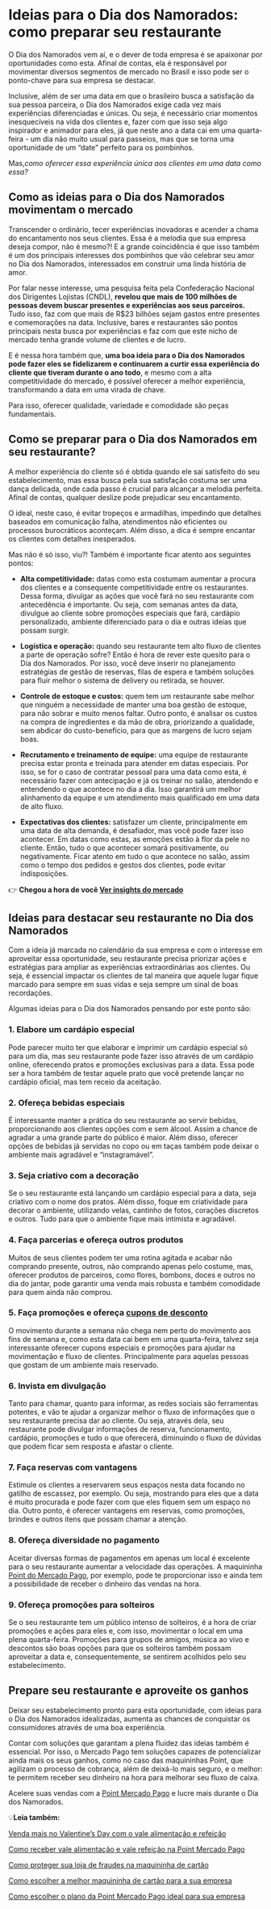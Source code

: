 # Ideias para o Dia dos Namorados: como preparar seu restaurante

O Dia dos Namorados vem aí, e o dever de toda empresa é se apaixonar por oportunidades como esta. Afinal de contas, ela é responsável por movimentar diversos segmentos de mercado no Brasil e isso pode ser o ponto-chave para sua empresa se destacar.

Inclusive, além de ser uma data em que o brasileiro busca a satisfação da sua pessoa parceira, o Dia dos Namorados exige cada vez mais experiências diferenciadas e únicas. Ou seja, é necessário criar momentos inesquecíveis na vida dos clientes e, fazer com que isso seja algo inspirador e animador para eles, já que neste ano a data cai em uma quarta-feira - um dia não muito usual para passeios, mas que se torna uma oportunidade de um “date” perfeito para os pombinhos.

Mas,*como oferecer essa experiência única aos clientes em uma data como essa?*

## Como as ideias para o Dia dos Namorados movimentam o mercado

Transcender o ordinário, tecer experiências inovadoras e acender a chama do encantamento nos seus clientes. Essa é a melodia que sua empresa deseja compor, não é mesmo?! E a grande coincidência é que isso também é um dos principais interesses dos pombinhos que vão celebrar seu amor no Dia dos Namorados, interessados em construir uma linda história de amor.

Por falar nesse interesse, uma pesquisa feita pela Confederação Nacional dos Dirigentes Lojistas (CNDL), **revelou que mais de 100 milhões de pessoas devem buscar presentes e experiências aos seus parceiros.** Tudo isso, faz com que mais de R$23 bilhões sejam gastos entre presentes e comemorações na data. Inclusive, bares e restaurantes são pontos principais nesta busca por experiências e faz com que este nicho de mercado tenha grande volume de clientes e de lucro.

E é nessa hora também que, **uma boa ideia para o Dia dos Namorados pode fazer eles se fidelizarem e continuarem a curtir essa experiência do cliente que tiveram durante o ano todo**, e mesmo com a alta competitividade do mercado, é possível oferecer a melhor experiência, transformando a data em uma virada de chave.

Para isso, oferecer qualidade, variedade e comodidade são peças fundamentais.

## Como se preparar para o Dia dos Namorados em seu restaurante?

A melhor experiência do cliente só é obtida quando ele sai satisfeito do seu estabelecimento, mas essa busca pela sua satisfação costuma ser uma dança delicada, onde cada passo é crucial para alcançar a melodia perfeita. Afinal de contas, qualquer deslize pode prejudicar seu encantamento.

O ideal, neste caso, é evitar tropeços e armadilhas, impedindo que detalhes baseados em comunicação falha, atendimentos não eficientes ou processos burocráticos aconteçam. Além disso, a dica é sempre encantar os clientes com detalhes inesperados.

Mas não é só isso, viu?! Também é importante ficar atento aos seguintes pontos:

- **Alta competitividade:** datas como esta costumam aumentar a procura dos clientes e a consequente competitividade entre os restaurantes. Dessa forma, divulgar as ações que você fará no seu restaurante com antecedência é importante. Ou seja, com semanas antes da data, divulgue ao cliente sobre promoções especiais que fará, cardápio personalizado, ambiente diferenciado para o dia e outras ideias que possam surgir.

- **Logística e operação:** quando seu restaurante tem alto fluxo de clientes a parte de operação sofre? Então é hora de rever este quesito para o Dia dos Namorados. Por isso, você deve inserir no planejamento estratégias de gestão de reservas, filas de espera e também soluções para fluir melhor o sistema de delivery ou retirada, se houver.

- **Controle de estoque e custos:** quem tem um restaurante sabe melhor que ninguém a necessidade de manter uma boa gestão de estoque, para não sobrar e muito menos faltar. Outro ponto, é analisar os custos na compra de ingredientes e da mão de obra, priorizando a qualidade, sem abdicar do custo-benefício, para que as margens de lucro sejam boas.

- **Recrutamento e treinamento de equipe:** uma equipe de restaurante precisa estar pronta e treinada para atender em datas especiais. Por isso, se for o caso de contratar pessoal para uma data como esta, é necessário fazer com antecipação e já os treinar no salão, atendendo e entendendo o que acontece no dia a dia. Isso garantirá um melhor alinhamento da equipe e um atendimento mais qualificado em uma data de alto fluxo.

- **Expectativas dos clientes:** satisfazer um cliente, principalmente em uma data de alta demanda, é desafiador, mas você pode fazer isso acontecer. Em datas como estas, as emoções estão à flor da pele no cliente. Então, tudo o que acontecer somará positivamente, ou negativamente. Ficar atento em tudo o que acontece no salão, assim como o tempo dos pedidos e gestos dos clientes, pode evitar indisposições. 

👉 **Chegou a hora de você [Ver insights do mercado](https://meubolso.mercadopago.com.br/guia-do-omnichannel-para-ecommerce)**

## Ideias para destacar seu restaurante no Dia dos Namorados

Com a ideia já marcada no calendário da sua empresa e com o interesse em aproveitar essa oportunidade, seu restaurante precisa priorizar ações e estratégias para ampliar as experiências extraordinárias aos clientes. Ou seja, é essencial impactar os clientes de tal maneira que aquele lugar fique marcado para sempre em suas vidas e seja sempre um sinal de boas recordações.

Algumas ideias para o Dia dos Namorados pensando por este ponto são:

### 1. Elabore um cardápio especial

Pode parecer muito ter que elaborar e imprimir um cardápio especial só para um dia, mas seu restaurante pode fazer isso através de um cardápio online, oferecendo pratos e promoções exclusivas para a data. Essa pode ser a hora também de testar aquele prato que você pretende lançar no cardápio oficial, mas tem receio da aceitação.

### 2. Ofereça bebidas especiais

É interessante manter a prática do seu restaurante ao servir bebidas, proporcionando aos clientes opções com e sem álcool. Assim a chance de agradar a uma grande parte do público é maior. Além disso, oferecer opções de bebidas já servidas no copo ou em taças também pode deixar o ambiente mais agradável e “instagramável”.

### 3. Seja criativo com a decoração

Se o seu restaurante está lançando um cardápio especial para a data, seja criativo com o nome dos pratos. Além disso, foque em criatividade para decorar o ambiente, utilizando velas, cantinho de fotos, corações discretos e outros. Tudo para que o ambiente fique mais intimista e agradável.

### 4. Faça parcerias e ofereça outros produtos

Muitos de seus clientes podem ter uma rotina agitada e acabar não comprando presente, outros, não comprando apenas pelo costume, mas, oferecer produtos de parceiros, como flores, bombons, doces e outros no dia do jantar, pode garantir uma venda mais robusta e também comodidade para quem ainda não comprou.

### 5. Faça promoções e ofereça [cupons de desconto](https://meubolso.mercadopago.com.br/cupom-de-desconto-no-ecommerce)

O movimento durante a semana não chega nem perto do movimento aos fins de semana e, como esta data cai bem em uma quarta-feira, talvez seja interessante oferecer cupons especiais e promoções para ajudar na movimentação e fluxo de clientes. Principalmente para aquelas pessoas que gostam de um ambiente mais reservado.

### 6. Invista em divulgação

Tanto para chamar, quanto para informar, as redes sociais são ferramentas potentes, e vão te ajudar a organizar melhor o fluxo de informações que o seu restaurante precisa dar ao cliente. Ou seja, através dela, seu restaurante pode divulgar informações de reserva, funcionamento, cardápio, promoções e tudo o que oferecerá, diminuindo o fluxo de dúvidas que podem ficar sem resposta e afastar o cliente.

### 7. Faça reservas com vantagens

Estimule os clientes a reservarem seus espaços nesta data focando no gatilho de escassez, por exemplo. Ou seja, mostrando para eles que a data é muito procurada e pode fazer com que eles fiquem sem um espaço no dia. Outro ponto, é oferecer vantagens em reservas, como promoções, brindes e outros itens que possam chamar a atenção.

### 8. Ofereça diversidade no pagamento

Aceitar diversas formas de pagamentos em apenas um local é excelente para o seu restaurante aumentar a velocidade das operações. A maquininha [Point do Mercado Pago](https://meubolso.mercadopago.com.br/pagamento-integrado-mercado-pago), por exemplo, pode te proporcionar isso e ainda tem a possibilidade de receber o dinheiro das vendas na hora.

### 9. Ofereça promoções para solteiros

Se o seu restaurante tem um público intenso de solteiros, é a hora de criar promoções e ações para eles e, com isso, movimentar o local em uma plena quarta-feira. Promoções para grupos de amigos, música ao vivo e descontos são boas opções para que os solteiros também possam aproveitar a data e, consequentemente, se sentirem acolhidos pelo seu estabelecimento.

## Prepare seu restaurante e aproveite os ganhos

Deixar seu estabelecimento pronto para esta oportunidade, com ideias para o Dia dos Namorados idealizadas, aumenta as chances de conquistar os consumidores através de uma boa experiência.

Contar com soluções que garantam a plena fluidez das ideias também é essencial. Por isso, o Mercado Pago tem soluções capazes de potencializar ainda mais os seus ganhos, como no caso das maquininhas Point, que agilizam o processo de cobrança, além de deixá-lo mais seguro, e o melhor: te permitem receber seu dinheiro na hora para melhorar seu fluxo de caixa.

Acelere suas vendas com a [Point Mercado Pago](https://meubolso.mercadopago.com.br/como-manter-vida-util-maquininha-point) e lucre mais durante o Dia dos Namorados.

💡**Leia também:**

[Venda mais no Valentine’s Day com o vale alimentação e refeição](https://meubolso.mercadopago.com.br/valentines-day-como-vender-com-vale-alimentacao-e-refeicao)

[Como receber vale alimentação e vale refeição na Point Mercado Pago](https://meubolso.mercadopago.com.br/receber-vale-alimentacao-vale-refeicao-point-mercado-pago)

[Como proteger sua loja de fraudes na maquininha de cartão](https://meubolso.mercadopago.com.br/proteger-loja-de-fraudes-maquininha-de-cartao)

[Como escolher a melhor maquininha de cartão para a sua empresa](https://meubolso.mercadopago.com.br/como-escolher-melhor-maquininha-cartao-para-empresa)

[Como escolher o plano da Point Mercado Pago ideal para sua empresa](https://meubolso.mercadopago.com.br/point-mercado-pago-o-melhor-plano-para-sua-empresa)